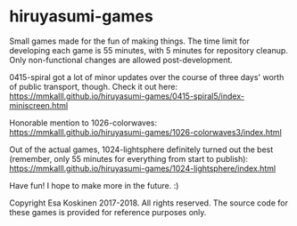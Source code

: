 # hiruyasumi-games

Small games made for the fun of making things. The time limit for developing each game is 55 minutes, with 5 minutes for repository cleanup. Only non-functional changes are allowed post-development.

0415-spiral got a lot of minor updates over the course of three days' worth of public transport, though. Check it out here:<br>
<a href="https://mmkalll.github.io/hiruyasumi-games/0415-spiral5/index-miniscreen.html">https://mmkalll.github.io/hiruyasumi-games/0415-spiral5/index-miniscreen.html</a>

Honorable mention to 1026-colorwaves:<br>
<a href="https://mmkalll.github.io/hiruyasumi-games/1026-colorwaves3/index.html">https://mmkalll.github.io/hiruyasumi-games/1026-colorwaves3/index.html</a>

Out of the actual games, 1024-lightsphere definitely turned out the best (remember, only 55 minutes for everything from start to publish):<br>
<a href="https://mmkalll.github.io/hiruyasumi-games/1024-lightsphere/index.html">https://mmkalll.github.io/hiruyasumi-games/1024-lightsphere/index.html</a>

Have fun! I hope to make more in the future. :)

Copyright Esa Koskinen 2017-2018. All rights reserved. The source code for these games is provided for reference purposes only.
